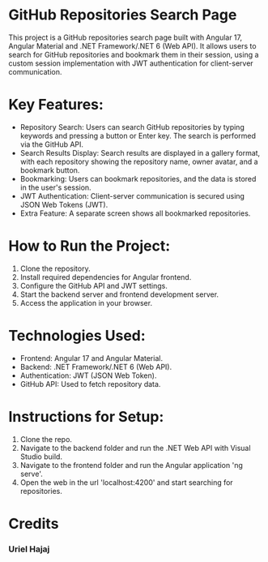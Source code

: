 # GitHub Repositories Search Page
This project is a GitHub repositories search page built with Angular 17, Angular Material and .NET Framework/.NET 6 (Web API).
It allows users to search for GitHub repositories and bookmark them in their session, using a custom session implementation with JWT authentication for client-server communication.

# Key Features:
- Repository Search: Users can search GitHub repositories by typing keywords and pressing a button or Enter key. The search is performed via the GitHub API.
- Search Results Display: Search results are displayed in a gallery format, with each repository showing the repository name, owner avatar, and a bookmark button.
- Bookmarking: Users can bookmark repositories, and the data is stored in the user's session.
- JWT Authentication: Client-server communication is secured using JSON Web Tokens (JWT).
- Extra Feature: A separate screen shows all bookmarked repositories.

# How to Run the Project:
1. Clone the repository.
2. Install required dependencies for Angular frontend.
3. Configure the GitHub API and JWT settings.
4. Start the backend server and frontend development server.
5. Access the application in your browser.

# Technologies Used:
- Frontend: Angular 17 and Angular Material.
- Backend: .NET Framework/.NET 6 (Web API).
- Authentication: JWT (JSON Web Token).
- GitHub API: Used to fetch repository data.

# Instructions for Setup:
1. Clone the repo.
2. Navigate to the backend folder and run the .NET Web API with Visual Studio build.
3. Navigate to the frontend folder and run the Angular application 'ng serve'.
4. Open the web in the url 'localhost:4200' and start searching for repositories.

# Credits
### Uriel Hajaj
